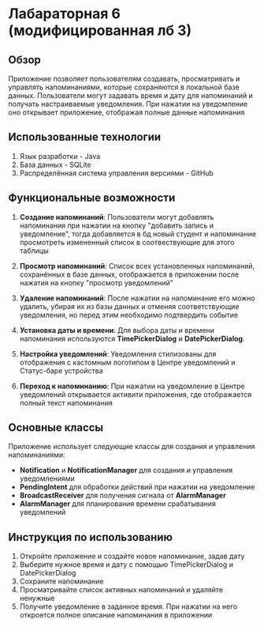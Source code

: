 # Лабараторная 6 (модифицированная  лб 3)

## Обзор
Приложение позволяет пользователям создавать, просматривать и управлять напоминаниями, которые сохраняются в локальной базе данных. Пользователи могут задавать время и дату для напоминаний 
и получать настраиваемые уведомления. При нажатии на уведомление оно открывает приложение, отображая полные данные напоминания

## Использованные технологии
1. Язык разработки - Java
2. База данных - SQLite
3. Распределённая система управления версиями - GitHub

## Функциональные возможности
1. **Создание напоминаний**: Пользователи могут добавлять напоминания при нажатии на кнопку "добавить запись и уведомление", тогда добавляется в бд новый студент и напоминание просмотреть измененный список в соотвествующие для этого таблицы

2. **Просмотр напоминаний**: Список всех установленных напоминаний, сохранённых в базе данных, отображается в приложении после нажатия на кнопку "просмотр уведомлений"

3. **Удаление напоминаний**: После нажатии на напоминание его можно удалить, убирая их из базы данных и отменяя соответствующие уведомления, но перед этим необходимо подтвердить событие 

4. **Установка даты и времени**: Для выбора даты и времени напоминания используются **TimePickerDialog** и **DatePickerDialog**.

5. **Настройка уведомлений**: Уведомления стилизованы для отображения с кастомным логотипом в Центре уведомлений и Статус-баре устройства

6. **Переход к напоминанию**: При нажатии на уведомление в Центре уведомлений открывается активити приложения, где отображается полный текст напоминания

## Основные классы
Приложение использует следующие классы для создания и управления напоминаниями:
- **Notification** и **NotificationManager** для создания и управления уведомлениями
- **PendingIntent** для обработки действий при нажатии на уведомление
- **BroadcastReceiver** для получения сигнала от **AlarmManager**
- **AlarmManager** для планирования времени срабатывания уведомлений

## Инструкция по использованию
1. Откройте приложение и создайте новое напоминание, задав дату
2. Выберите нужное время и дату с помощью TimePickerDialog и DatePickerDialog
3. Сохраните напоминание
4. Просматривайте список активных напоминаний и удаляйте ненужные
5. Получите уведомление в заданное время. При нажатии на него откроется полное описание напоминания в приложении
